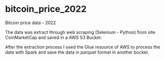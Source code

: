 # bitcoin_price_2022
Bitcoin price data - 2022

The data was extract through web scraping (Selenium - Python) from site CoinMarketCap and saved in a AWS S3 Bucket.

After the extraction process I used the Glue resource of AWS to process the data with Spark and save the data in parquet format in another bucket.
